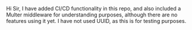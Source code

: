 Hi Sir, I have added CI/CD functionality in this repo, and also included a Multer middleware for understanding purposes, although there are no features using it yet. I have not used UUID, as this is for testing purposes.
